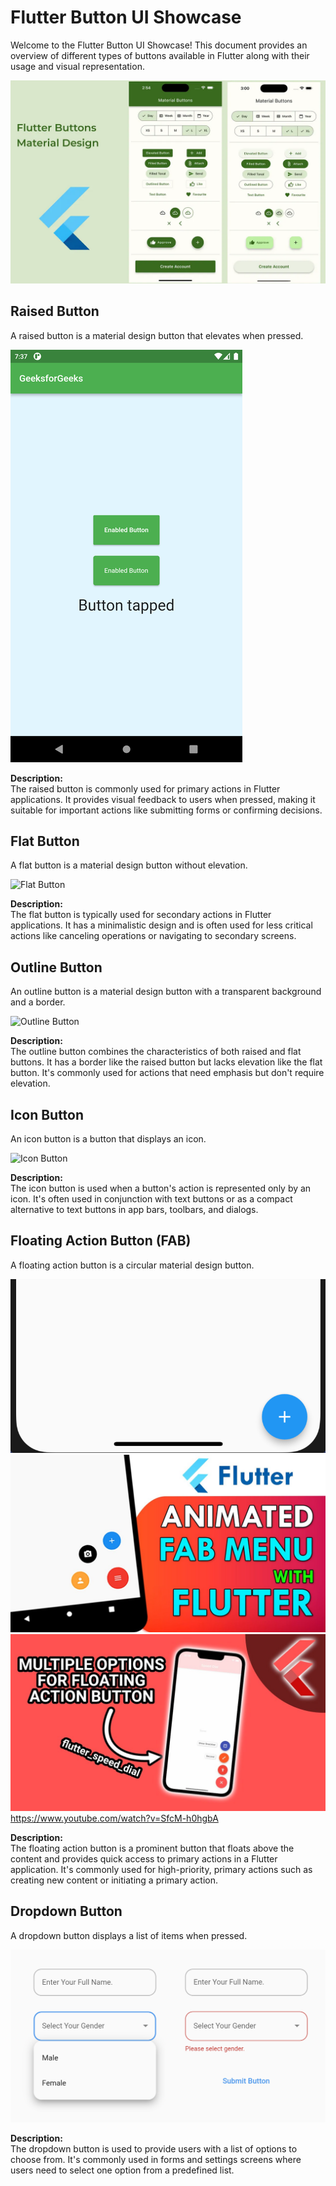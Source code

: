 # Flutter Button UI Showcase

Welcome to the Flutter Button UI Showcase! This document provides an overview of different types of buttons available in Flutter along with their usage and visual representation.

![Material Buttons](/images/material_button.webp)

## Raised Button

A raised button is a material design button that elevates when pressed.

![Raised Button](/images/raised_button.png)

**Description:**  
The raised button is commonly used for primary actions in Flutter applications. It provides visual feedback to users when pressed, making it suitable for important actions like submitting forms or confirming decisions.

## Flat Button

A flat button is a material design button without elevation.

![Flat Button](/images/flat_button.png)

**Description:**  
The flat button is typically used for secondary actions in Flutter applications. It has a minimalistic design and is often used for less critical actions like canceling operations or navigating to secondary screens.

## Outline Button

An outline button is a material design button with a transparent background and a border.

![Outline Button](/images/outline_button.png)

**Description:**  
The outline button combines the characteristics of both raised and flat buttons. It has a border like the raised button but lacks elevation like the flat button. It's commonly used for actions that need emphasis but don't require elevation.

## Icon Button

An icon button is a button that displays an icon.

![Icon Button](/images/icon_button.png)

**Description:**  
The icon button is used when a button's action is represented only by an icon. It's often used in conjunction with text buttons or as a compact alternative to text buttons in app bars, toolbars, and dialogs.

## Floating Action Button (FAB)

A floating action button is a circular material design button.

![FAB](/images/fab_01.png)
![FAB](/images/fab_02.jpg)
![FAB](/images/fab_03.jpg)
https://www.youtube.com/watch?v=SfcM-h0hgbA

**Description:**  
The floating action button is a prominent button that floats above the content and provides quick access to primary actions in a Flutter application. It's commonly used for high-priority, primary actions such as creating new content or initiating a primary action.

## Dropdown Button

A dropdown button displays a list of items when pressed.

![Dropdown Button](/images/dropdown_button.png)

**Description:**  
The dropdown button is used to provide users with a list of options to choose from. It's commonly used in forms and settings screens where users need to select one option from a predefined list.
